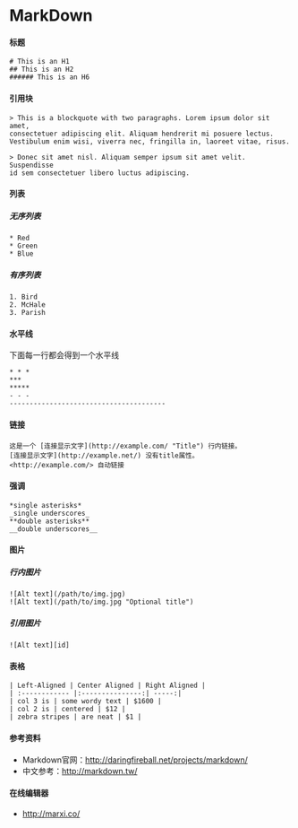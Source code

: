 # MarkDown

#### 标题

```
# This is an H1
## This is an H2
###### This is an H6
```

#### 引用块

```
> This is a blockquote with two paragraphs. Lorem ipsum dolor sit amet,
consectetuer adipiscing elit. Aliquam hendrerit mi posuere lectus.
Vestibulum enim wisi, viverra nec, fringilla in, laoreet vitae, risus.

> Donec sit amet nisl. Aliquam semper ipsum sit amet velit. Suspendisse
id sem consectetuer libero luctus adipiscing.
```

#### 列表
##### 无序列表

```
* Red
* Green
* Blue
```
##### 有序列表

```
1. Bird
2. McHale
3. Parish
```

#### 水平线
下面每一行都会得到一个水平线

```
* * *
***
*****
- - -
---------------------------------------
```

#### 链接

```
这是一个 [连接显示文字](http://example.com/ "Title") 行内链接。
[连接显示文字](http://example.net/) 没有title属性。
<http://example.com/> 自动链接
```

#### 强调

```
*single asterisks*
_single underscores_
**double asterisks**
__double underscores__
```

#### 图片
##### 行内图片

```
![Alt text](/path/to/img.jpg)
![Alt text](/path/to/img.jpg "Optional title")
```

##### 引用图片

```
![Alt text][id]
```

#### 表格

```
| Left-Aligned | Center Aligned | Right Aligned |
| :------------ |:---------------:| -----:|
| col 3 is | some wordy text | $1600 |
| col 2 is | centered | $12 |
| zebra stripes | are neat | $1 |
```

#### 参考资料

* Markdown官网：<http://daringfireball.net/projects/markdown/>
* 中文参考：<http://markdown.tw/>

#### 在线编辑器

* <http://marxi.co/>

